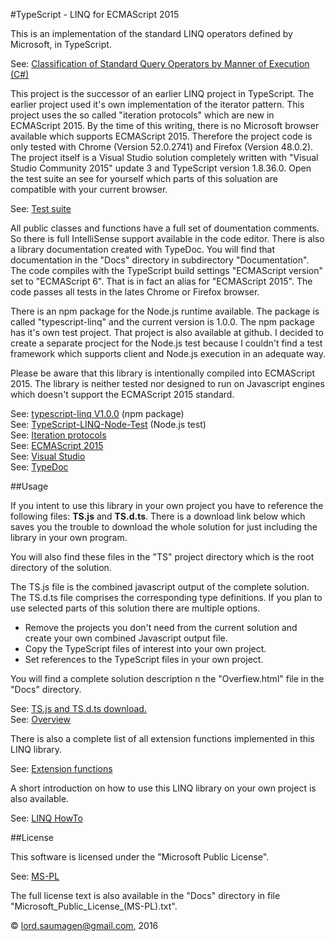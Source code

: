 #TypeScript - LINQ for ECMAScript 2015

This is an implementation of the standard LINQ operators defined by Microsoft, in TypeScript.

See: [Classification of Standard Query Operators by Manner of Execution (C#)](https://msdn.microsoft.com/en-us/library/mt693095.aspx)

This project is the successor of an earlier LINQ project in TypeScript. The earlier project used it's own implementation of the iterator pattern. This project uses the so called "iteration protocols" which are new in ECMAScript 2015. By the time of this writing, there is no Microsoft browser available which supports ECMAScript 2015. Therefore the project code is only tested with Chrome (Version 52.0.2741) and Firefox (Version 48.0.2).
The project itself is a Visual Studio solution completely written with "Visual Studio Community 2015" update 3 and TypeScript version 1.8.36.0.
Open the test suite an see for yourself which parts of this soluation are compatible with your current browser.

See: [Test suite](./Test/TestSuite.html)

All public classes and functions have a full set of doumentation comments. So there is full IntelliSense support available in the code editor. There is also a library documentation created with TypeDoc. You will find that documentation in the "Docs" directory in subdirectory "Documentation".
The code compiles with the TypeScript build settings "ECMAScript version" set to "ECMAScript 6". That is in fact an alias for "ECMAScript 2015". The code passes all tests in the lates Chrome or Firefox browser. 

There is an npm package for the Node.js runtime available. The package is called "typescript-linq" and the current version is 1.0.0. The npm package has it's own test project. That project is also available at github. 
I decided to create a separate procject for the Node.js test because I couldn't find a test framework which supports client and Node.js execution in an adequate way. 

Please be aware that this library is intentionally compiled into ECMAScript 2015. The library is neither tested nor designed to run on Javascript engines which doesn't support the ECMAScript 2015 standard. 

See: [typescript-linq V1.0.0](https://www.npmjs.com/package/typescript-linq) (npm package)   
See: [TypeScript-LINQ-Node-Test](https://github.com/lord-saumagen/TypeScript-LINQ-Node-Test) (Node.js test)   
See: [Iteration protocols](https://developer.mozilla.org/en-US/docs/Web/JavaScript/Reference/Iteration_protocols)   
See: [ECMAScript 2015](http://www.ecma-international.org/ecma-262/6.0/)   
See: [Visual Studio](https://www.visualstudio.com)   
See: [TypeDoc](https://github.com/TypeStrong/typedoc)   

##Usage

If you intent to use this library in your own project you have to reference the following files: **TS.js** and **TS.d.ts**. There is a download link below which saves you the trouble to download the whole solution for just including the library in your own program. 

You will also find these files in the "TS" project directory which is the root directory of the solution.

The TS.js file is the combined javascript output of the complete solution. The TS.d.ts file comprises the corresponding type definitions. If you plan to use selected parts of this solution there are multiple options. 

* Remove the projects you don't need from the current solution and create your own combined Javascript output file.
* Copy the TypeScript files of interest into your own project.
* Set references to the TypeScript files in your own project.

You will find a complete solution description n the "Overfiew.html" file in the "Docs" directory.

See: [TS.js and TS.d.ts download.](./TS.zip)   
See: [Overview](./Docs/Overview.html)

There is also a complete list of all extension functions implemented in this LINQ library.

See: [Extension functions](./Docs/ExtensionFunctions.html)

A short introduction on how to use this LINQ library on your own project is also available.

See: [LINQ HowTo](./Docs/LINQ_HowTo.html)


##License

This software is licensed under the "Microsoft Public License".

See: [MS-PL](https://opensource.org/licenses/MS-PL")

The full license text is also available in the "Docs" directory in file "Microsoft\_Public\_License\_(MS-PL).txt".

&copy; lord.saumagen@gmail.com, 2016 

